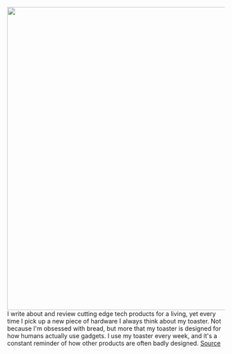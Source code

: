<img src='https://cdn.vox-cdn.com/thumbor/KBBQ_wGWAkOP7wc3OeUq7RtTljc=/0x0:1320x880/1200x800/filters:focal(555x335:765x545)/cdn.vox-cdn.com/uploads/chorus_image/image/67346380/toaster.0.jpg' width='700px' /><br/>
I write about and review cutting edge tech products for a living, yet every time I pick up a new piece of hardware I always think about my toaster. Not because I'm obsessed with bread, but more that my toaster is designed for how humans actually use gadgets. I use my toaster every week, and it's a constant reminder of how other products are often badly designed.
<a href='https://www.theverge.com/2020/9/3/21419630/toaster-human-design-breville-tech-products'> Source <a/>